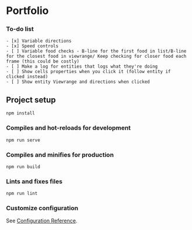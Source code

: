 # Portfolio

### To-do list
```
- [x] Variable directions
- [x] Speed controls
- [ ] Variable food checks - B-line for the first food in list/B-line for the closest food in viewrange/ Keep checking for closer food each frame (this could be costly)
- [ ] Make a log for entities that logs what they're doing
- [ ] Show cells properties when you click it (follow entity if clicked instead)
- [ ] Show entity Viewrange and directions when clicked

```

## Project setup
```
npm install
```

### Compiles and hot-reloads for development
```
npm run serve
```

### Compiles and minifies for production
```
npm run build
```

### Lints and fixes files
```
npm run lint
```

### Customize configuration
See [Configuration Reference](https://cli.vuejs.org/config/).
